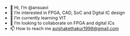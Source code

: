 - 👋 Hi, I’m @ansuavi
- 👀 I’m interested in FPGA, CAD, SoC and Dgital IC design
- 🌱 I’m currently learning VIT
- 💞️ I’m looking to collaborate on FPGA and dgital ICs
- 📫 How to reach me avishakethakur1998@gmail.com

<!---
ansuavi/ansuavi is a ✨ special ✨ repository because its `README.md` (this file) appears on your GitHub profile.
You can click the Preview link to take a look at your changes.
--->
